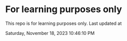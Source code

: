 # For learning purposes only
This repo is for learning purposes only.
Last updated at

Saturday, November 18, 2023 10:46:10 PM

